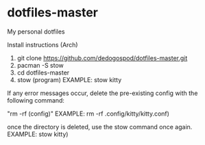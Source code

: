 # dotfiles-master
My personal dotfiles

Install instructions (Arch)
1. git clone https://github.com/dedogospod/dotfiles-master.git
2. pacman -S stow
3. cd dotfiles-master
4. stow (program)   EXAMPLE: stow kitty

If any error messages occur, delete the pre-existing config with the following command:

"rm -rf (config)"   EXAMPLE: rm -rf .config/kitty/kitty.conf)

once the directory is deleted, use the stow command once again.   EXAMPLE: stow kitty)
